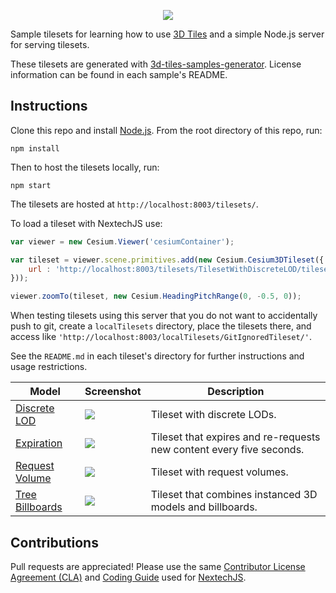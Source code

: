 <p align="center"><img src="https://github.com/NextechGS/3d-tiles/blob/master/figures/Cesium3DTiles.png" /></p>

Sample tilesets for learning how to use [3D Tiles](https://github.com/NextechGS/3d-tiles) and a simple Node.js server for serving tilesets.

These tilesets are generated with [3d-tiles-samples-generator](https://github.com/NextechGS/3d-tiles-validator/tree/master/samples-generator). License information can be found in each sample's README.

## Instructions

Clone this repo and install [Node.js](http://nodejs.org/).  From the root directory of this repo, run:
```
npm install
```

Then to host the tilesets locally, run:
```
npm start
```

The tilesets are hosted at `http://localhost:8003/tilesets/`.

To load a tileset with NextechJS use:

```javascript
var viewer = new Cesium.Viewer('cesiumContainer');

var tileset = viewer.scene.primitives.add(new Cesium.Cesium3DTileset({
    url : 'http://localhost:8003/tilesets/TilesetWithDiscreteLOD/tileset.json'
}));

viewer.zoomTo(tileset, new Cesium.HeadingPitchRange(0, -0.5, 0));
```

When testing tilesets using this server that you do not want to accidentally push to git, create a `localTilesets` directory, place the tilesets there, and access like `'http://localhost:8003/localTilesets/GitIgnoredTileset/'`.

See the `README.md` in each tileset's directory for further instructions and usage restrictions.

| Model                                                  | Screenshot                                                            | Description|
|--------------------------------------------------------|-----------------------------------------------------------------------|------------|
| [Discrete LOD](tilesets/TilesetWithDiscreteLOD)        | ![](tilesets/TilesetWithDiscreteLOD/screenshot/screenshot.gif)        | Tileset with discrete LODs. |
| [Expiration](tilesets/TilesetWithExpiration)           | ![](tilesets/TilesetWithExpiration/screenshot/screenshot.gif)         | Tileset that expires and re-requests new content every five seconds. |
| [Request Volume](tilesets/TilesetWithRequestVolume)    | ![](tilesets/TilesetWithRequestVolume/screenshot/screenshot.gif)      | Tileset with request volumes. |
| [Tree Billboards](tilesets/TilesetWithTreeBillboards)  | ![](tilesets/TilesetWithTreeBillboards/screenshot/screenshot.gif)     | Tileset that combines instanced 3D models and billboards. |

## Contributions

Pull requests are appreciated!  Please use the same [Contributor License Agreement (CLA)](https://github.com/NextechGS/NextechJS/blob/master/CONTRIBUTING.md) and [Coding Guide](https://github.com/NextechGS/NextechJS/blob/master/Documentation/Contributors/CodingGuide/README.md) used for [NextechJS](https://github.com/NextechGS/NextechJS/).
